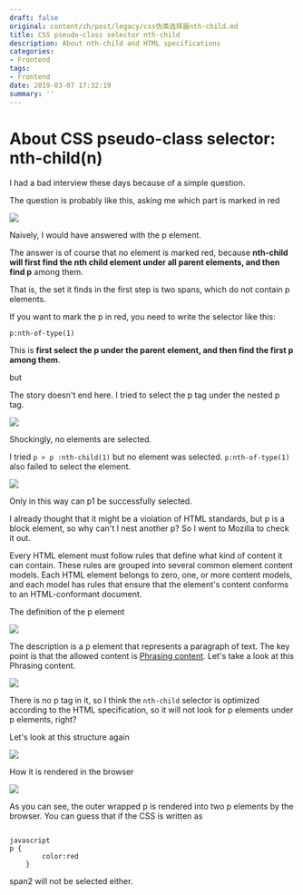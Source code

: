 ```yaml
---
draft: false
original: content/zh/post/legacy/css伪类选择器nth-child.md
title: CSS pseudo-class selector nth-child
description: About nth-child and HTML specifications
categories:
- Frontend
tags:
- Frontend
date: 2019-03-07 17:32:19
summary: ''
---
```


# About CSS pseudo-class selector: nth-child(n)

I had a bad interview these days because of a simple question.

The question is probably like this, asking me which part is marked in red

![](/images/css-nth-child-selector/1.png)

Naively, I would have answered with the p element.

The answer is of course that no element is marked red, because **nth-child will first find the nth child element under all parent elements, and then find p** among them.

That is, the set it finds in the first step is two spans, which do not contain p elements.

If you want to mark the p in red, you need to write the selector like this:

`p:nth-of-type(1)`

This is **first select the p under the parent element, and then find the first p among them**.

but

The story doesn't end here. I tried to select the p tag under the nested p tag.

![](/images/css-nth-child-selector/2.png)

Shockingly, no elements are selected.

I tried `p > p :nth-child(1)` but no element was selected. `p:nth-of-type(1)` also failed to select the element.

![](/images/css-nth-child-selector/3.png)

Only in this way can p1 be successfully selected.

I already thought that it might be a violation of HTML standards, but p is a block element, so why can't I nest another p? So I went to Mozilla to check it out.

Every HTML element must follow rules that define what kind of content it can contain. These rules are grouped into several common element content models. Each HTML element belongs to zero, one, or more content models, and each model has rules that ensure that the element's content conforms to an HTML-conformant document.

The definition of the p element

![](/images/css-nth-child-selector/4.png)

The description is a p element that represents a paragraph of text. The key point is that the allowed content is [Phrasing content](https://developer.mozilla.org/en-US/docs/Web/HTML/Content_categories#Phrasing_content). Let's take a look at this Phrasing content.

![](/images/css-nth-child-selector/5.png)

There is no p tag in it, so I think the `nth-child` selector is optimized according to the HTML specification, so it will not look for p elements under p elements, right?

Let's look at this structure again

![](/images/css-nth-child-selector/6.png)

How it is rendered in the browser

![](/images/css-nth-child-selector/7.png)

As you can see, the outer wrapped p is rendered into two p elements by the browser. You can guess that if the CSS is written as

```

javascript
p {
        color:red
    }
```

span2 will not be selected either.
